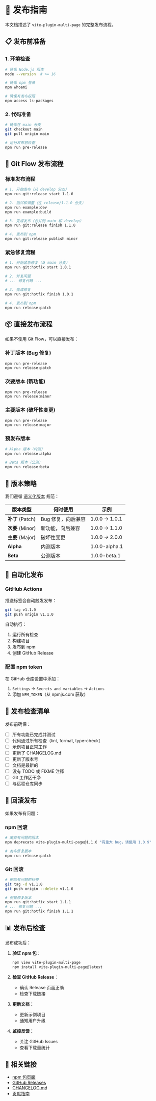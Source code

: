 # 🚀 发布指南

本文档描述了 `vite-plugin-multi-page` 的完整发布流程。

## 📋 发布前准备

### 1. 环境检查

```bash
# 确保 Node.js 版本
node --version  # >= 16

# 确保 npm 登录
npm whoami

# 确保有发布权限
npm access ls-packages
```

### 2. 代码准备

```bash
# 确保在 main 分支
git checkout main
git pull origin main

# 运行发布前检查
npm run pre-release
```

## 🔄 Git Flow 发布流程

### 标准发布流程

```bash
# 1. 开始发布（从 develop 分支）
npm run git:release start 1.1.0

# 2. 测试和调整（在 release/1.1.0 分支）
npm run example:dev
npm run example:build

# 3. 完成发布（合并到 main 和 develop）
npm run git:release finish 1.1.0

# 4. 发布到 npm
npm run git:release publish minor
```

### 紧急修复流程

```bash
# 1. 开始紧急修复（从 main 分支）
npm run git:hotfix start 1.0.1

# 2. 修复问题
# ... 修复代码 ...

# 3. 完成修复
npm run git:hotfix finish 1.0.1

# 4. 发布到 npm
npm run release:patch
```

## 📦 直接发布流程

如果不使用 Git Flow，可以直接发布：

### 补丁版本 (Bug 修复)

```bash
npm run pre-release
npm run release:patch
```

### 次要版本 (新功能)

```bash
npm run pre-release
npm run release:minor
```

### 主要版本 (破坏性变更)

```bash
npm run pre-release
npm run release:major
```

### 预发布版本

```bash
# Alpha 版本（内测）
npm run release:alpha

# Beta 版本（公测）
npm run release:beta
```

## 🎯 版本策略

我们遵循 [语义化版本](https://semver.org/lang/zh-CN/) 规范：

| 版本类型         | 何时使用           | 示例          |
| ---------------- | ------------------ | ------------- |
| **补丁** (Patch) | Bug 修复，向后兼容 | 1.0.0 → 1.0.1 |
| **次要** (Minor) | 新功能，向后兼容   | 1.0.0 → 1.1.0 |
| **主要** (Major) | 破坏性变更         | 1.0.0 → 2.0.0 |
| **Alpha**        | 内测版本           | 1.0.0-alpha.1 |
| **Beta**         | 公测版本           | 1.0.0-beta.1  |

## 🤖 自动化发布

### GitHub Actions

推送标签会自动触发发布：

```bash
git tag v1.1.0
git push origin v1.1.0
```

自动执行：

1. 运行所有检查
2. 构建项目
3. 发布到 npm
4. 创建 GitHub Release

### 配置 npm token

在 GitHub 仓库设置中添加：

1. `Settings` → `Secrets and variables` → `Actions`
2. 添加 `NPM_TOKEN`（从 npmjs.com 获取）

## 📝 发布检查清单

发布前确保：

- [ ] 所有功能已完成并测试
- [ ] 代码通过所有检查（lint, format, type-check）
- [ ] 示例项目正常工作
- [ ] 更新了 CHANGELOG.md
- [ ] 更新了版本号
- [ ] 文档是最新的
- [ ] 没有 TODO 或 FIXME 注释
- [ ] Git 工作区干净
- [ ] 与远程仓库同步

## 🚨 回滚发布

如果发布有问题：

### npm 回滚

```bash
# 废弃有问题的版本
npm deprecate vite-plugin-multi-page@1.1.0 "有重大 bug，请使用 1.0.9"

# 发布修复版本
npm run release:patch
```

### Git 回滚

```bash
# 删除有问题的标签
git tag -d v1.1.0
git push origin --delete v1.1.0

# 创建修复版本
npm run git:hotfix start 1.1.1
# ... 修复问题 ...
npm run git:hotfix finish 1.1.1
```

## 📊 发布后检查

发布成功后：

1. **验证 npm 包**：

   ```bash
   npm view vite-plugin-multi-page
   npm install vite-plugin-multi-page@latest
   ```

2. **检查 GitHub Release**：

   - 确认 Release 页面正确
   - 检查下载链接

3. **更新文档**：

   - 更新示例项目
   - 通知用户升级

4. **监控反馈**：
   - 关注 GitHub Issues
   - 查看下载量统计

## 🔗 相关链接

- [npm 包页面](https://www.npmjs.com/package/vite-plugin-multi-page)
- [GitHub Releases](https://github.com/your-username/vite-plugin-multi-page/releases)
- [CHANGELOG.md](./CHANGELOG.md)
- [贡献指南](./CONTRIBUTING.md)
